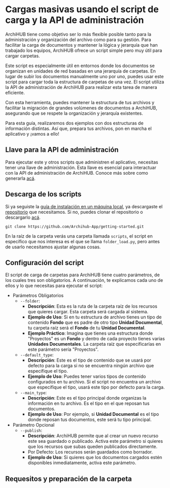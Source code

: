 # Cargas masivas usando el script de carga y la API de administración

ArchiHUB tiene como objetivo ser lo más flexible posible tanto para la administración y organización del archivo como para su gestión. Para facilitar la carga de documentos y mantener la lógica y jerarquía que han trabajado los equipos, ArchiHUB ofrece un script simple pero muy útil para cargar carpetas.

Este script es especialmente útil en entornos donde los documentos se organizan en unidades de red basadas en una jerarquía de carpetas. En lugar de subir los documentos manualmente uno por uno, puedes usar este script para cargar toda la estructura de carpetas de una vez. El script utiliza la API de administración de ArchiHUB para realizar esta tarea de manera eficiente.

Con esta herramienta, puedes mantener la estructura de tus archivos y facilitar la migración de grandes volúmenes de documentos a ArchiHUB, asegurando que se respete la organización y jerarquía existentes.

Para esta guía, realizaremos dos ejemplos con dos estructuras de información distintas. Así que, prepara tus archivos, pon en marcha el aplicativo y ¡vamos a ello!

## Llave para la API de administración

Para ejecutar este y otros scripts que administren el aplicativo, necesitas tener una llave de administración. Esta llave es esencial para interactuar con la API de administración de ArchiHUB. Conoce más sobre como generarla [acá](llaves.md).

## Descarga de los scripts

Si ya seguiste la [guía de instalación en un máquina local](install_local.md), ya descargaste el [repositorio](https://github.com/Archihub-App/getting-started) que necesitamos. Si no, puedes clonar el repositorio o descargarlo [acá](https://github.com/Archihub-App/getting-started/archive/refs/heads/main.zip).

```
git clone https://github.com/Archihub-App/getting-started.git
```

En la raíz de la carpeta verás una carpeta llamada `scripts`, el script en específico que nos interesa es el que se llama `folder_load.py`, pero antes de usarlo necesitamos ajustar algunas cosas.

## Configuración del script

El script de carga de carpetas para ArchiHUB tiene cuatro parámetros, de los cuales tres son obligatorios. A continuación, te explicamos cada uno de ellos y lo que necesitas para ejecutar el script:

- Parámetros Obligatorios
    - `--folder`:
        - __Descripción__: Esta es la ruta de la carpeta raíz de los recursos que quieres cargar. Esta carpeta será cargada al sistema.
        - __Ejemplo de Uso__: Si en tu estructura de archivo tienes un tipo de contenido __Fondo__ que es padre de otro tipo __Unidad Documental__, tu carpeta raíz será el __Fondo__ de tu __Unidad Documental__.
        - __Ejemplo Práctico__: Imagina que tienes una estructura donde "Proyectos" es un __Fondo__ y dentro de cada proyecto tienes varias __Unidades Documentales__. La carpeta raíz que especificarías en este parámetro sería "Proyectos".
    - `--default_type`:
        - __Descripción__: Este es el tipo de contenido que se usará por defecto para la carga si no se encuentra ningún archivo que especifique el tipo.
        - __Ejemplo de Uso__: Puedes tener varios tipos de contenido configurados en tu archivo. Si el script no encuentra un archivo que especifique el tipo, usará este tipo por defecto para la carga.
    - `--main_type`:
        - __Descripción__: Este es el tipo principal donde organizas la información en tu archivo. Es el tipo en el que reposan tus documentos.
        - __Ejemplo de Uso__: Por ejemplo, si __Unidad Documental__ es el tipo donde reposan tus documentos, este será tu tipo principal.
- Parámetro Opcional
    - `--publish`:
        - __Descripción__: ArchiHUB permite que al crear un nuevo recurso este sea guardado o publicado. Activa este parámetro si quieres que los recursos que subas queden publicados directamente.
        - Por Defecto: Los recursos serán guardados como borrador.
        - __Ejemplo de Uso__: Si quieres que los documentos cargados estén disponibles inmediatamente, activa este parámetro.

## Requesitos y preparación de la carpeta